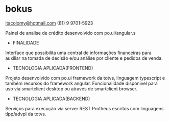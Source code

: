 # bokus
 itacolomy@hotmail.com
 (81) 9 9701-5923

 Painel de analise de crédito desenvolvido com po.ui/angular.s

 * FINALIDADE

 Interface que possibilita uma central de informações financeiras para auxiliar na tomada de decisão e/ou análise por cliente e pedidos de venda.

 * TECNOLOGIA APLICADA(FRONTEND)

 Projeto desenvolvido com po.ui framework da totvs, linguagem typescript e também recursos do framework angular.
 Funcionalidade disponivel para uso via smartclient desktop ou através de smartclient browser.

 * TECNOLOGIA APLICADA(BACKEND)

 Serviços para execução via server REST Protheus escritos com linguagens tlpp/advpl da totvs.

